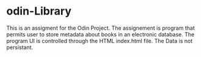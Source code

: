 # odin-Library

This is an assigment for the Odin Project. The assignement is program that permits
user to store metadata about books in an electronic database. The program UI is
controlled through the HTML index.html file. The Data is not persistant.